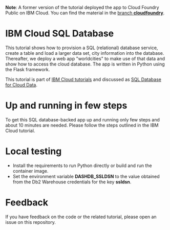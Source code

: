 **Note**: A former version of the tutorial deployed the app to Cloud Foundry Public on IBM Cloud. You can find the material in the [branch **cloudfoundry**](https://github.com/IBM-Cloud/cloud-sql-database/tree/cloudfoundry).

# IBM Cloud SQL Database
This tutorial shows how to provision a SQL (relational) database service, create a table and load a larger data set, city information into the database. Thereafter, we deploy a web app "worldcities" to make use of that data and show how to access the cloud database. The app is written in Python using the Flask framework.

This tutorial is part of [IBM Cloud tutorials](https://cloud.ibm.com/docs/tutorials?topic=solution-tutorials-tutorials) and discussed as [SQL Database for Cloud Data](https://cloud.ibm.com/docs/solution-tutorials?topic=solution-tutorials-sql-database).

# Up and running in few steps
To get this SQL database-backed app up and running only few steps and about 10 minutes are needed. Please follow the steps outlined in the IBM Cloud tutorial.

# Local testing

- Install the requirements to run Python directly or build and run the container image.
- Set the environment variable **DASHDB_SSLDSN** to the value obtained from the Db2 Warehouse credentials for the key **ssldsn**.

# Feedback
If you have feedback on the code or the related tutorial, please open an issue on this repository.
